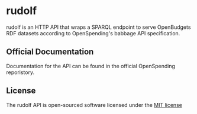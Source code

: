 # rudolf

rudolf is an HTTP API that wraps a SPARQL endpoint to serve OpenBudgets RDF datasets according to OpenSpending's babbage API specification.

## Official Documentation

Documentation for the API can be found in the official OpenSpending reporistory.


## License

The rudolf API is open-sourced software licensed under the [MIT license](http://opensource.org/licenses/MIT)
